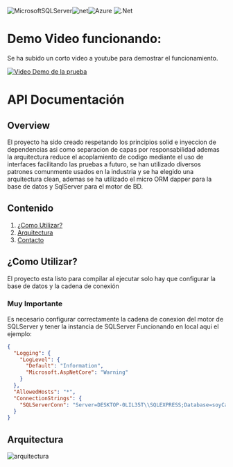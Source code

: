![MicrosoftSQLServer](https://img.shields.io/badge/Microsoft%20SQL%20Server-CC2927?style=for-the-badge&logo=microsoft%20sql%20server&logoColor=white)![net](https://img.shields.io/badge/.NET-512BD4?style=for-the-badge&logo=dotnet&logoColor=white)![Azure](https://img.shields.io/badge/azure-%230072C6.svg?style=for-the-badge&logo=microsoftazure&logoColor=white)	![.Net](https://img.shields.io/badge/.NET-5C2D91?style=for-the-badge&logo=.net&logoColor=white)

# Demo Video funcionando:
Se ha subido un corto video a youtube para demostrar el funcionamiento.

[![Video Demo de la prueba](https://img.youtube.com/vi/OHDbhWNWf4I/mqdefault.jpg)](https://youtu.be/OHDbhWNWf4I)

# API Documentación

## Overview

El proyecto ha sido creado respetando los principios solid e inyeccion de dependencias asi como separacion de capas por responsabilidad ademas la arquitectura reduce el acoplamiento de codigo mediante el uso de interfaces facilitando las pruebas a futuro, se han utilizado diversos patrones comunmente usados en la industria y se ha elegido una arquitectura clean, ademas se ha utilizado el micro ORM dapper para la base de datos y SqlServer para el motor de BD. 

## Contenido
1. [¿Como Utilizar?](#como-utilizar)
6. [Arquitectura](#arquitectura)
7. [Contacto](#contacto)

## ¿Como Utilizar?

El proyecto esta listo para compilar al ejecutar solo hay que configurar la base de datos y la cadena de conexión

### Muy Importante
Es necesario configurar correctamente la cadena de conexion del motor de SQLServer y tener la instancia de SQLServer Funcionando en local aqui el ejemplo:
```json
{
  "Logging": {
    "LogLevel": {
      "Default": "Information",
      "Microsoft.AspNetCore": "Warning"
    }
  },
  "AllowedHosts": "*",
  "ConnectionStrings": {
    "SQLServerConn": "Server=DESKTOP-0LIL35T\\SQLEXPRESS;Database=soyCalidad_db;User Id=sa;Password=root;TrustServerCertificate=true;"
  }
}
```

 ## Arquitectura

 ![arquitectura](https://miro.medium.com/v2/resize:fit:678/1*dyEEkN3GHQeg7sA6v22EHw.png)
